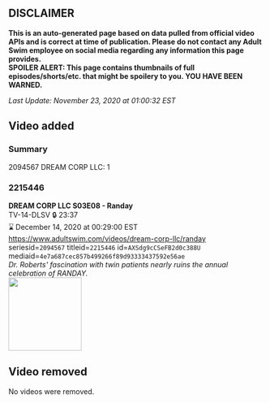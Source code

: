 ## DISCLAIMER
**This is an auto-generated page based on data pulled from official video APIs and is correct at time of publication. Please do not contact any Adult Swim employee on social media regarding any information this page provides.**  
**SPOILER ALERT: This page contains thumbnails of full episodes/shorts/etc. that might be spoilery to you. YOU HAVE BEEN WARNED.**  

_Last Update: November 23, 2020 at 01:00:32 EST_
## Video added
### Summary
2094567 DREAM CORP LLC: 1  
### 2215446
**DREAM CORP LLC S03E08 - Randay**  
TV-14-DLSV 🔒 23:37  
⌛ December 14, 2020 at 00:29:00 EST  
https://www.adultswim.com/videos/dream-corp-llc/randay  
seriesid=`2094567` titleid=`2215446` id=`AXSdg9cCSeFB2d0c388U` mediaid=`4e7a687cec857b499266f89d93333437592e56ae`  
_Dr. Roberts' fascination with twin patients nearly ruins the annual celebration of RANDAY._  
<a href="https://media.cdn.adultswim.com/uploads/20200917/thumbnails/2_209171521298-DreamCorpLLC_308.jpg"><img src="https://media.cdn.adultswim.com/uploads/20200917/thumbnails/2_209171521298-DreamCorpLLC_308.jpg" height="144px" /></a>
## Video removed
No videos were removed.  

